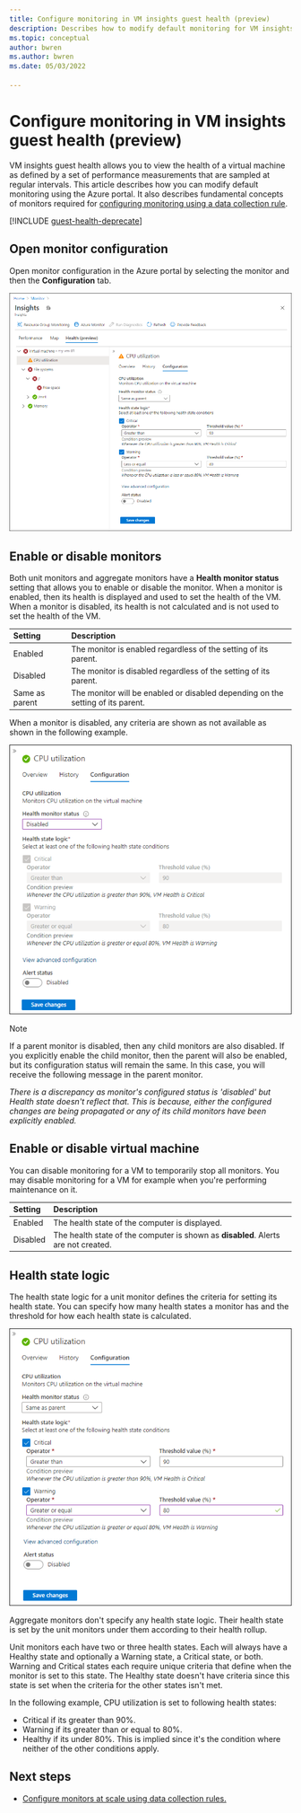 ```yaml
---
title: Configure monitoring in VM insights guest health (preview)
description: Describes how to modify default monitoring for VM insights guest health (preview) using the Azure portal.
ms.topic: conceptual
author: bwren
ms.author: bwren
ms.date: 05/03/2022

---
```


# Configure monitoring in VM insights guest health (preview)
VM insights guest health allows you to view the health of a virtual machine as defined by a set of performance measurements that are sampled at regular intervals. This article describes how you can modify default monitoring using the Azure portal. It also describes fundamental concepts of monitors required for [configuring monitoring using a data collection rule](vminsights-health-configure-dcr.md).

[!INCLUDE [guest-health-deprecate](../../includes/azure-monitor-guest-health-deprecation.md)]


## Open monitor configuration
Open monitor configuration in the Azure portal by selecting the monitor and then the **Configuration** tab.

[![Monitor details configuration](media/vminsights-health-overview/monitor-details-configuration.png)](media/vminsights-health-overview/monitor-details-configuration.png#lightbox)

## Enable or disable monitors
Both unit monitors and aggregate monitors have a **Health monitor status** setting that allows you to enable or disable the monitor. When a monitor is enabled, then its health is displayed and used to set the health of the VM. When a monitor is disabled, its health is not calculated and is not used to set the health of the VM.

| Setting | Description |
|:---|:---|
| Enabled | The monitor is enabled regardless of the setting of its parent. |
| Disabled | The monitor is disabled regardless of the setting of its parent. |
| Same as parent | The monitor will be enabled or disabled depending on the setting of its parent. |

When a monitor is disabled, any criteria are shown as not available as shown in the following example.

![Disabled monitor](media/vminsights-health-configure/disabled-monitor.png)


> [!NOTE]
> If a parent monitor is disabled, then any child monitors are also disabled. If you explicitly enable the child monitor, then the parent will also be enabled, but its configuration status will remain the same. In this case, you will receive the following message in the parent monitor.
>
> *There is a discrepancy as monitor's configured status is 'disabled' but Health state doesn't reflect that. This is because, either the configured changes are being propagated or any of its child monitors have been explicitly enabled.*

## Enable or disable virtual machine
You can disable monitoring for a VM to temporarily stop all monitors. You may disable monitoring for a VM for example when you're performing maintenance on it.

| Setting | Description |
|:---|:---|
| Enabled  | The health state of the computer is displayed. |
| Disabled | The health state of the computer is shown as **disabled**. Alerts are not created. |

## Health state logic
The health state logic for a unit monitor defines the criteria for setting its health state. You can specify how many health states a monitor has and the threshold for how each health state is calculated.

![Sample health criteria](media/vminsights-health-configure/sample-health-criteria.png)

Aggregate monitors don't specify any health state logic. Their health state is set by the unit monitors under them according to their health rollup.

Unit monitors each have two or three health states. Each will always have a Healthy state and optionally a Warning state, a Critical state, or both. Warning and Critical states each require unique criteria that define when the monitor is set to this state. The Healthy state doesn't have criteria since this state is set when the criteria for the other states isn't met.

In the following example, CPU utilization is set to following health states:

- Critical if its greater than 90%.
- Warning if its greater than or equal to 80%.
- Healthy if its under 80%. This is implied since it's the condition where neither of the other conditions apply.

## Next steps

- [Configure monitors at scale using data collection rules.](vminsights-health-configure-dcr.md)
